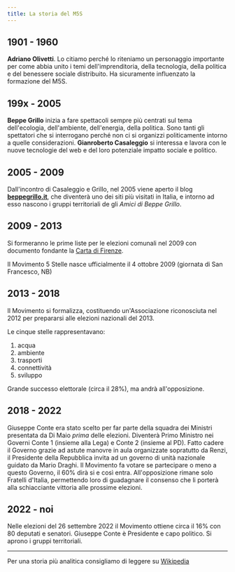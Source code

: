 ```yaml
---
title: La storia del M5S
---
```


## 1901 - 1960
**Adriano Olivetti**. Lo citiamo perché lo riteniamo un personaggio importante per come abbia unito i temi dell'imprenditoria, della tecnologia, della politica e del benessere sociale distribuito. Ha sicuramente influenzato la formazione del M5S.

## 199x - 2005
**Beppe Grillo** inizia a fare spettacoli sempre più centrati sul tema dell'ecologia, dell'ambiente, dell'energia, della politica. Sono tanti gli spettatori che si interrogano perché non ci si organizzi politicamente intorno a quelle considerazioni.
**Gianroberto Casaleggio** si interessa e lavora con le nuove tecnologie del web e del loro potenziale impatto sociale e politico.

## 2005 - 2009
Dall'incontro di Casaleggio e Grillo, nel 2005 viene aperto il blog **[beppegrillo.it](https://beppegrillo.it)**, che diventerà uno dei siti più visitati in Italia, e intorno ad esso nascono i gruppi territoriali de gli _Amici di Beppe Grillo_.

## 2009 - 2013
Si formeranno le prime liste per le elezioni comunali nel 2009 con documento fondante la [Carta di Firenze](documenti/carta-di-firenze.md).

Il Movimento 5 Stelle nasce ufficialmente il 4 ottobre 2009 (giornata di San Francesco, NB) 

## 2013 - 2018

Il Movimento si formalizza, costituendo un'Associazione riconosciuta nel 2012 per prepararsi alle elezioni nazionali del 2013.

Le cinque stelle rappresentavano:

1. acqua
2. ambiente
3. trasporti
4. connettività
5. sviluppo

Grande successo elettorale (circa il 28%), ma andrà all'opposizione.

## 2018 - 2022
Giuseppe Conte era stato scelto per far parte della squadra dei Ministri presentata da Di Maio _prima_ delle elezioni.
Diventerà Primo Ministro nei Governi Conte 1 (insieme alla Lega) e Conte 2 (insieme al PD).
Fatto cadere il Governo grazie ad astute manovre in aula organizzate sopratutto da Renzi, il Presidente della Repubblica invita ad un governo di unità nazionale guidato da Mario Draghi. 
Il Movimento fa votare se partecipare o meno a questo Governo, il 60% dirà si e così entra. All'opposizione rimane solo Fratelli d'Italia, permettendo loro di guadagnare il consenso che li porterà alla schiacciante vittoria alle prossime elezioni.

## 2022 - noi
Nelle elezioni del 26 settembre 2022 il Movimento ottiene circa il 16% con 80 deputati e senatori. Giuseppe Conte è Presidente e capo politico. Si aprono i gruppi territoriali.

---

Per una storia più analitica consigliamo di leggere su [Wikipedia](https://it.wikipedia.org/wiki/Movimento_5_Stelle)
